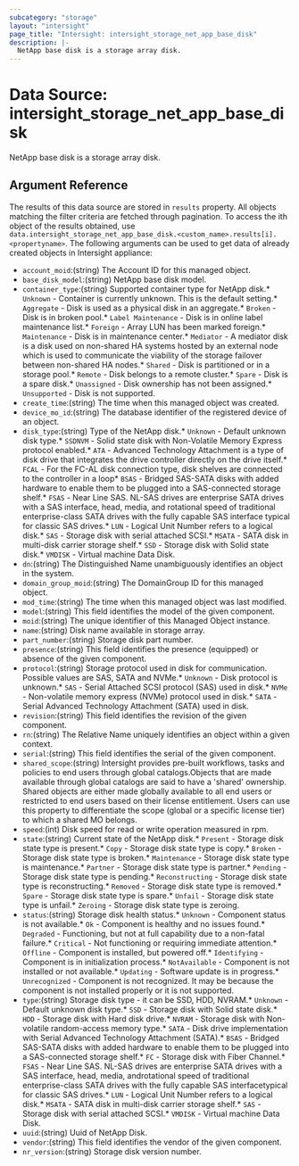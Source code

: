 ```yaml
---
subcategory: "storage"
layout: "intersight"
page_title: "Intersight: intersight_storage_net_app_base_disk"
description: |-
  NetApp base disk is a storage array disk.
---
```


# Data Source: intersight_storage_net_app_base_disk
NetApp base disk is a storage array disk.
## Argument Reference
The results of this data source are stored in `results` property.
All objects matching the filter criteria are fetched through pagination.
To access the ith object of the results obtained, use `data.intersight_storage_net_app_base_disk.<custom_name>.results[i].<propertyname>`.
The following arguments can be used to get data of already created objects in Intersight appliance:
* `account_moid`:(string) The Account ID for this managed object. 
* `base_disk_model`:(string) NetApp base disk model. 
* `container_type`:(string) Supported container type for NetApp disk.* `Unknown` - Container is currently unknown. This is the default setting.* `Aggregate` - Disk is used as a physical disk in an aggregate.* `Broken` - Disk is in broken pool.* `Label Maintenance` - Disk is in online label maintenance list.* `Foreign` - Array LUN has been marked foreign.* `Maintenance` - Disk is in maintenance center.* `Mediator` - A mediator disk is a disk used on non-shared HA systems hosted by an external node which is used to communicate the viability of the storage failover between non-shared HA nodes.* `Shared` - Disk is partitioned or in a storage pool.* `Remote` - Disk belongs to a remote cluster.* `Spare` - Disk is a spare disk.* `Unassigned` - Disk ownership has not been assigned.* `Unsupported` - Disk is not supported. 
* `create_time`:(string) The time when this managed object was created. 
* `device_mo_id`:(string) The database identifier of the registered device of an object. 
* `disk_type`:(string) Type of the NetApp disk.* `Unknown` - Default unknown disk type.* `SSDNVM` - Solid state disk with Non-Volatile Memory Express protocol enabled.* `ATA` - Advanced Technology Attachment is a type of disk drive that integrates the drive controller directly on the drive itself.* `FCAL` - For the FC-AL disk connection type, disk shelves are connected to the controller in a loop* `BSAS` - Bridged SAS-SATA disks with added hardware to enable them to be plugged into a SAS-connected storage shelf.* `FSAS` - Near Line SAS. NL-SAS drives are enterprise SATA drives with a SAS interface, head, media, and rotational speed of traditional enterprise-class SATA drives with the fully capable SAS interface typical for classic SAS drives.* `LUN` - Logical Unit Number refers to a logical disk.* `SAS` - Storage disk with serial attached SCSI.* `MSATA` - SATA disk in multi-disk carrier storage shelf.* `SSD` - Storage disk with Solid state disk.* `VMDISK` - Virtual machine Data Disk. 
* `dn`:(string) The Distinguished Name unambiguously identifies an object in the system. 
* `domain_group_moid`:(string) The DomainGroup ID for this managed object. 
* `mod_time`:(string) The time when this managed object was last modified. 
* `model`:(string) This field identifies the model of the given component. 
* `moid`:(string) The unique identifier of this Managed Object instance. 
* `name`:(string) Disk name available in storage array. 
* `part_number`:(string) Storage disk part number. 
* `presence`:(string) This field identifies the presence (equipped) or absence of the given component. 
* `protocol`:(string) Storage protocol used in disk for communication. Possible values are SAS, SATA and NVMe.* `Unknown` - Disk protocol is unknown.* `SAS` - Serial Attached SCSI protocol (SAS) used in disk.* `NVMe` - Non-volatile memory express (NVMe) protocol used in disk.* `SATA` - Serial Advanced Technology Attachment (SATA) used in disk. 
* `revision`:(string) This field identifies the revision of the given component. 
* `rn`:(string) The Relative Name uniquely identifies an object within a given context. 
* `serial`:(string) This field identifies the serial of the given component. 
* `shared_scope`:(string) Intersight provides pre-built workflows, tasks and policies to end users through global catalogs.Objects that are made available through global catalogs are said to have a 'shared' ownership. Shared objects are either made globally available to all end users or restricted to end users based on their license entitlement. Users can use this property to differentiate the scope (global or a specific license tier) to which a shared MO belongs. 
* `speed`:(int) Disk speed for read or write operation measured in rpm. 
* `state`:(string) Current state of the NetApp disk.* `Present` - Storage disk state type is present.* `Copy` - Storage disk state type is copy.* `Broken` - Storage disk state type is broken.* `Maintenance` - Storage disk state type is maintenance.* `Partner` - Storage disk state type is partner.* `Pending` - Storage disk state type is pending.* `Reconstructing` - Storage disk state type is reconstructing.* `Removed` - Storage disk state type is removed.* `Spare` - Storage disk state type is spare.* `Unfail` - Storage disk state type is unfail.* `Zeroing` - Storage disk state type is zeroing. 
* `status`:(string) Storage disk health status.* `Unknown` - Component status is not available.* `Ok` - Component is healthy and no issues found.* `Degraded` - Functioning, but not at full capability due to a non-fatal failure.* `Critical` - Not functioning or requiring immediate attention.* `Offline` - Component is installed, but powered off.* `Identifying` - Component is in initialization process.* `NotAvailable` - Component is not installed or not available.* `Updating` - Software update is in progress.* `Unrecognized` - Component is not recognized. It may be because the component is not installed properly or it is not supported. 
* `type`:(string) Storage disk type - it can be SSD, HDD, NVRAM.* `Unknown` - Default unknown disk type.* `SSD` - Storage disk with Solid state disk.* `HDD` - Storage disk with Hard disk drive.* `NVRAM` - Storage disk with Non-volatile random-access memory type.* `SATA` - Disk drive implementation with Serial Advanced Technology Attachment (SATA).* `BSAS` - Bridged SAS-SATA disks with added hardware to enable them to be plugged into a SAS-connected storage shelf.* `FC` - Storage disk with Fiber Channel.* `FSAS` - Near Line SAS. NL-SAS drives are enterprise SATA drives with a SAS interface, head, media, androtational speed of traditional enterprise-class SATA drives with the fully capable SAS interfacetypical for classic SAS drives.* `LUN` - Logical Unit Number refers to a logical disk.* `MSATA` - SATA disk in multi-disk carrier storage shelf.* `SAS` - Storage disk with serial attached SCSI.* `VMDISK` - Virtual machine Data Disk. 
* `uuid`:(string) Uuid of  NetApp Disk. 
* `vendor`:(string) This field identifies the vendor of the given component. 
* `nr_version`:(string) Storage disk version number. 
 